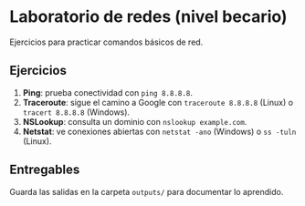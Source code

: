 # Laboratorio de redes (nivel becario)

Ejercicios para practicar comandos básicos de red.

## Ejercicios
1. **Ping**: prueba conectividad con `ping 8.8.8.8`.
2. **Traceroute**: sigue el camino a Google con `traceroute 8.8.8.8` (Linux) o `tracert 8.8.8.8` (Windows).
3. **NSLookup**: consulta un dominio con `nslookup example.com`.
4. **Netstat**: ve conexiones abiertas con `netstat -ano` (Windows) o `ss -tuln` (Linux).

## Entregables
Guarda las salidas en la carpeta `outputs/` para documentar lo aprendido.
